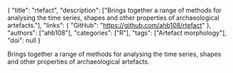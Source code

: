 {
  "title": "rtefact",
  "description": ["Brings together a range of methods for analysing the time series, shapes and other properties of archaeological artefacts."],
  "links": {
    "GitHub": "https://github.com/ahb108/rtefact"
  },
  "authors": ["ahb108"],
  "categories": ["R"],
  "tags": ["Artefact morphology"],
  "doi": null
}

<!-- Generated by csv2md.R – do not edit by hand -->

Brings together a range of methods for analysing the time series, shapes and other properties of archaeological artefacts.